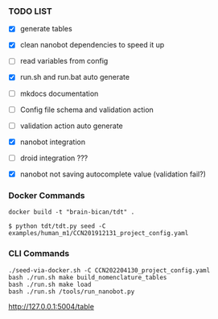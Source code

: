 ### TODO LIST

- [x] generate tables
- [x] clean nanobot dependencies to speed it up
- [ ] read variables from config
- [x] run.sh and run.bat auto generate
- [ ] mkdocs documentation
- [ ] Config file schema and validation action
- [ ] validation action auto generate
- [x] nanobot integration
- [ ] droid integration ???
- [x] nanobot not saving autocomplete value (validation fail?)


### Docker Commands

```
docker build -t "brain-bican/tdt" .
```

```
$ python tdt/tdt.py seed -C examples/human_m1/CCN201912131_project_config.yaml
```

### CLI Commands

```
./seed-via-docker.sh -C CCN202204130_project_config.yaml
bash ./run.sh make build_nomenclature_tables
bash ./run.sh make load
bash ./run.sh /tools/run_nanobot.py
```

http://127.0.0.1:5004/table